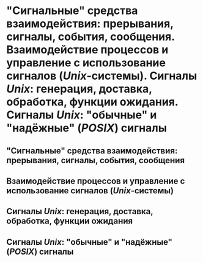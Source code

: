 "Сигнальные" средства взаимодействия: прерывания, сигналы, события, сообщения.
Взаимодействие процессов и управление с использование сигналов (_Unix_-системы).
Сигналы _Unix_: генерация, доставка, обработка, функции ожидания.
Сигналы _Unix_: "обычные" и "надёжные" (_POSIX_) сигналы
====

"Сигнальные" средства взаимодействия: прерывания, сигналы, события, сообщения
----

Взаимодействие процессов и управление с использование сигналов (_Unix_-системы)
----

Сигналы _Unix_: генерация, доставка, обработка, функции ожидания
----

Сигналы _Unix_: "обычные" и "надёжные" (_POSIX_) сигналы
----
